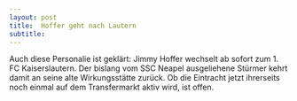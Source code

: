 ```yaml
---
layout: post
title:  Hoffer geht nach Lautern
subtitle:  
---
```


Auch diese Personalie ist geklärt: Jimmy Hoffer wechselt ab sofort zum 1. FC Kaiserslautern. Der bislang vom SSC Neapel ausgeliehene Stürmer kehrt damit an seine alte Wirkungsstätte zurück. Ob die Eintracht jetzt ihrerseits noch einmal auf dem Transfermarkt aktiv wird, ist offen. 



